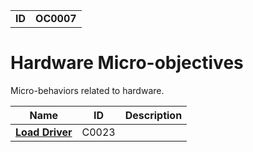 |||
|---|---|
|**ID**|**OC0007**|


# Hardware Micro-objectives #
Micro-behaviors related to hardware.

|Name|ID|Description|
|---|---|---|
|[**Load Driver**](../hardware/load-driver.md)|C0023||
